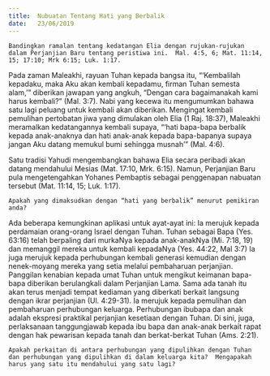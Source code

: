 ```yaml
---
title:  Nubuatan Tentang Hati yang Berbalik
date:   23/06/2019
---
```


`Bandingkan ramalan tentang kedatangan Elia dengan rujukan-rujukan dalam Perjanjian Baru tentang peristiwa ini.  Mal. 4:5, 6; Mat. 11:14, 15; 17:10; Mrk 6:15; Luk. 1:17.`

Pada zaman Maleakhi, rayuan Tuhan kepada bangsa itu, “‘Kembalilah kepadaku, maka Aku akan kembali kepadamu, firman Tuhan semesta alam,’” diberikan jawapan yang angkuh, “Dengan cara bagaimanakah kami harus kembali?” (Mal. 3:7).  Nabi yang kecewa itu mengumumkan bahawa satu lagi peluang untuk kembali akan diberikan.  Mengingat kembali pemulihan pertobatan jiwa yang dimulakan oleh Elia (1 Raj. 18:37), Maleakhi meramalkan kedatangannya kembali supaya, “‘hati bapa-bapa berbalik kepada anak-anaknya dan hati anak-anak kepada bapa-bapanya supaya jangan Aku datang memukul bumi sehingga musnah’” (Mal. 4:6).

Satu tradisi Yahudi mengembangkan bahawa Elia secara peribadi akan datang mendahului Mesias (Mat. 17:10, Mrk. 6:15).  Namun, Perjanjian Baru pula mengetengahkan Yohanes Pembaptis sebagai penggenapan nabuatan tersebut (Mat. 11:14, 15; Luk. 1:17).

`Apakah yang dimaksudkan dengan “hati yang berbalik” menurut pemikiran anda?`

Ada beberapa kemungkinan aplikasi untuk ayat-ayat ini: Ia merujuk kepada perdamaian orang-orang Israel dengan Tuhan.  Tuhan sebagai Bapa (Yes. 63:16) telah berpaling dari murkaNya kepada anak-anakNya (Mi. 7:18, 19) dan memanggil mereka untuk kembali kepadaNya (Yes. 44:22, Mal 3:7) Ia juga merujuk kepada perhubungan kembali generasi kemudian dengan nenek-moyang mereka yang setia melalui pembaharuan perjanjian.  Panggilan kenabian kepada umat Tuhan untuk mengikut keimanan bapa-bapa diberikan berulangkali dalam Perjanjian Lama.  Sama ada tanah itu akan terus menjadi tempat kediaman yang diberkati berkait langsung dengan ikrar perjanjian (Ul. 4:29-31).  Ia merujuk kepada pemulihan dan pembaharuan perhubungan keluarga.  Perhubungan ibubapa dan anak adalah ekspresi praktikal perjanjian kesetiaan dengan Tuhan.  Di sini, juga, perlaksanaan tanggungjawab kepada ibu bapa dan anak-anak berkait rapat dengan hak pewarisan kepada tanah dan berkat-berkat Tuhan (Ams. 2:21).

`Apakah perkaitan di antara perhubungan yang dipulihkan dengan Tuhan dan perhubungan yang dipulihkan di dalam keluarga kita?  Mengapakah harus yang satu itu mendahului yang satu lagi?`